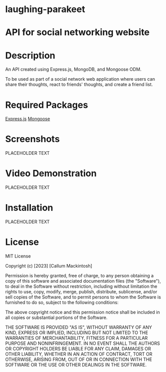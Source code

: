 # laughing-parakeet

# API for social networking website

# Description

An API created using Express.js, MongoDB, and Mongoose ODM.

To be used as part of a social network web application where users can share their thoughts, react to friends' thoughts, and create a friend list.

# Required Packages

[Express.js](https://www.npmjs.com/package/express)
[Mongoose](https://www.npmjs.com/package/mongoose)

# Screenshots

PLACEHOLDER TEXT

# Video Demonstration

PLACEHOLDER TEXT

# Installation

PLACEHOLDER TEXT

# License

MIT License

Copyright (c) [2023] [Callum Mackintosh]

Permission is hereby granted, free of charge, to any person obtaining a copy of this software and associated documentation files (the "Software"), to deal in the Software without restriction, including without limitation the rights to use, copy, modify, merge, publish, distribute, sublicense, and/or sell copies of the Software, and to permit persons to whom the Software is furnished to do so, subject to the following conditions:

The above copyright notice and this permission notice shall be included in all copies or substantial portions of the Software.

THE SOFTWARE IS PROVIDED "AS IS", WITHOUT WARRANTY OF ANY KIND, EXPRESS OR IMPLIED, INCLUDING BUT NOT LIMITED TO THE WARRANTIES OF MERCHANTABILITY, FITNESS FOR A PARTICULAR PURPOSE AND NONINFRINGEMENT. IN NO EVENT SHALL THE AUTHORS OR COPYRIGHT HOLDERS BE LIABLE FOR ANY CLAIM, DAMAGES OR OTHER LIABILITY, WHETHER IN AN ACTION OF CONTRACT, TORT OR OTHERWISE, ARISING FROM, OUT OF OR IN CONNECTION WITH THE SOFTWARE OR THE USE OR OTHER DEALINGS IN THE SOFTWARE.